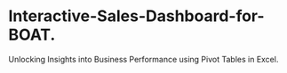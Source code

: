 # Interactive-Sales-Dashboard-for-BOAT.
Unlocking Insights into Business Performance using Pivot Tables in Excel.

